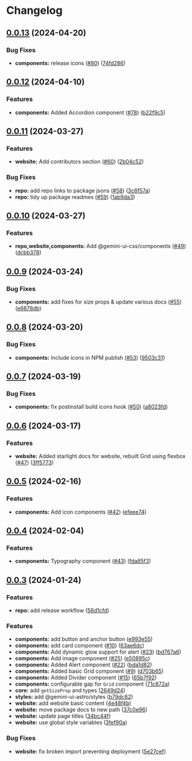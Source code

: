 # Changelog

## [0.0.13](https://github.com/gemini-ui/gemini-ui-monorepo/compare/gemini-ui-v0.0.12...gemini-ui-v0.0.13) (2024-04-20)


### Bug Fixes

* **components:** release icons ([#80](https://github.com/gemini-ui/gemini-ui-monorepo/issues/80)) ([74fd286](https://github.com/gemini-ui/gemini-ui-monorepo/commit/74fd28679af8c0a9a2ab8c17aeeada9683d10c02))

## [0.0.12](https://github.com/gemini-ui/gemini-ui-monorepo/compare/gemini-ui-v0.0.11...gemini-ui-v0.0.12) (2024-04-10)


### Features

* **components:** Added Accordion component ([#78](https://github.com/gemini-ui/gemini-ui-monorepo/issues/78)) ([b22f9c5](https://github.com/gemini-ui/gemini-ui-monorepo/commit/b22f9c5c02367423c5f19e38b16b068d49a70bff))

## [0.0.11](https://github.com/gemini-ui/gemini-ui-monorepo/compare/gemini-ui-v0.0.10...gemini-ui-v0.0.11) (2024-03-27)


### Features

* **website:** Add contributors section ([#60](https://github.com/gemini-ui/gemini-ui-monorepo/issues/60)) ([2b04c52](https://github.com/gemini-ui/gemini-ui-monorepo/commit/2b04c52ad795a0cf9413c2af91940a849f181735))


### Bug Fixes

* **repo:** add repo links to package jsons ([#58](https://github.com/gemini-ui/gemini-ui-monorepo/issues/58)) ([3c6f57a](https://github.com/gemini-ui/gemini-ui-monorepo/commit/3c6f57adac948b3d629ce66befc2d4325a02024a))
* **repo:** tidy up package readmes ([#59](https://github.com/gemini-ui/gemini-ui-monorepo/issues/59)) ([1ab9da3](https://github.com/gemini-ui/gemini-ui-monorepo/commit/1ab9da3861be199887257bd9f79cd681c94874cf))

## [0.0.10](https://github.com/gemini-ui/gemini-ui-monorepo/compare/gemini-ui-v0.0.9...gemini-ui-v0.0.10) (2024-03-27)


### Features

* **repo,website,components:** Add @gemini-ui-css/components ([#49](https://github.com/gemini-ui/gemini-ui-monorepo/issues/49)) ([dcbb378](https://github.com/gemini-ui/gemini-ui-monorepo/commit/dcbb378d90890d3cd469d4ffbfb73db37f7edfb3))

## [0.0.9](https://github.com/gemini-ui/gemini-ui-monorepo/compare/gemini-ui-v0.0.8...gemini-ui-v0.0.9) (2024-03-24)


### Bug Fixes

* **components:** add fixes for size props & update various docs ([#55](https://github.com/gemini-ui/gemini-ui-monorepo/issues/55)) ([e6878db](https://github.com/gemini-ui/gemini-ui-monorepo/commit/e6878db412b5df364d9f3de97da3da5cff92e534))

## [0.0.8](https://github.com/gemini-ui/gemini-ui-monorepo/compare/gemini-ui-v0.0.7...gemini-ui-v0.0.8) (2024-03-20)


### Bug Fixes

* **components:** Include icons in NPM publish ([#53](https://github.com/gemini-ui/gemini-ui-monorepo/issues/53)) ([9503c31](https://github.com/gemini-ui/gemini-ui-monorepo/commit/9503c31f892bd4e45ebc716b33a7531ae6b1b8d9))

## [0.0.7](https://github.com/gemini-ui/gemini-ui-monorepo/compare/gemini-ui-v0.0.6...gemini-ui-v0.0.7) (2024-03-19)


### Bug Fixes

* **components:** fix postinstall build icons hook ([#50](https://github.com/gemini-ui/gemini-ui-monorepo/issues/50)) ([a8023fd](https://github.com/gemini-ui/gemini-ui-monorepo/commit/a8023fd93bc532131d1b94f2cb23a6992937fe0c))

## [0.0.6](https://github.com/gemini-ui/gemini-ui-monorepo/compare/gemini-ui-v0.0.5...gemini-ui-v0.0.6) (2024-03-17)


### Features

* **website:** Added starlight docs for website, rebuilt Grid using flexbox ([#47](https://github.com/gemini-ui/gemini-ui-monorepo/issues/47)) ([3ff5773](https://github.com/gemini-ui/gemini-ui-monorepo/commit/3ff5773d08130af92722e9eeefa7f66ad92e3ea9))

## [0.0.5](https://github.com/gemini-ui/gemini-ui-monorepo/compare/gemini-ui-v0.0.4...gemini-ui-v0.0.5) (2024-02-16)


### Features

* **components:** Add icon components ([#42](https://github.com/gemini-ui/gemini-ui-monorepo/issues/42)) ([efeee74](https://github.com/gemini-ui/gemini-ui-monorepo/commit/efeee74f320509400a884945375b9740d7dad757))

## [0.0.4](https://github.com/gemini-ui/gemini-ui-monorepo/compare/gemini-ui-v0.0.3...gemini-ui-v0.0.4) (2024-02-04)


### Features

* **components:** Typography component ([#43](https://github.com/gemini-ui/gemini-ui-monorepo/issues/43)) ([fda85f3](https://github.com/gemini-ui/gemini-ui-monorepo/commit/fda85f374aa2713e996c79066ec04aad69fcfd44))

## [0.0.3](https://github.com/gemini-ui/gemini-ui-monorepo/compare/gemini-ui-v0.0.2...gemini-ui-v0.0.3) (2024-01-24)


### Features

* **repo:** add release workflow ([56d1cfd](https://github.com/gemini-ui/gemini-ui-monorepo/commit/56d1cfd03843764bd38d449a3b4a2eb2d99d3793))


### Features

* **components:** add button and anchor button ([e993e55](https://github.com/gemini-ui/gemini-ui-monorepo/commit/e993e5541db7190fc68c79a32b339a26e022e7ef))
* **components:** add card component ([#10](https://github.com/gemini-ui/gemini-ui-monorepo/issues/10)) ([63ae6dc](https://github.com/gemini-ui/gemini-ui-monorepo/commit/63ae6dcee68313ee20eedeacaee05810eaef80c3))
* **components:** Add dynamic glow support for alert ([#23](https://github.com/gemini-ui/gemini-ui-monorepo/issues/23)) ([bd767a6](https://github.com/gemini-ui/gemini-ui-monorepo/commit/bd767a6eeb32c4fb61c43331096cbe796fe892bc))
* **components:** Add image component ([#25](https://github.com/gemini-ui/gemini-ui-monorepo/issues/25)) ([e50895c](https://github.com/gemini-ui/gemini-ui-monorepo/commit/e50895c9fd2b0ebf9292d4a88f9eb1cd84e226f8))
* **components:** Added Alert component ([#22](https://github.com/gemini-ui/gemini-ui-monorepo/issues/22)) ([bda1d82](https://github.com/gemini-ui/gemini-ui-monorepo/commit/bda1d822037d6c4d4ea3d14564a4167f4c24337c))
* **components:** Added basic Grid component ([#9](https://github.com/gemini-ui/gemini-ui-monorepo/issues/9)) ([d703b65](https://github.com/gemini-ui/gemini-ui-monorepo/commit/d703b6522a01543595d2ba082ee8bf48e019db06))
* **components:** Added Divider component ([#15](https://github.com/gemini-ui/gemini-ui-monorepo/issues/15)) ([65b7f92](https://github.com/gemini-ui/gemini-ui-monorepo/commit/65b7f92cfe6faab9306e552561ff0ae066e55534))
* **components:** configurable gap for `Grid` component ([71c872a](https://github.com/gemini-ui/gemini-ui-monorepo/commit/71c872a5b0d2248d5a25c12610d0c03e4cb681ce))
* **core:** add `getSizeProp` and types ([2649d24](https://github.com/gemini-ui/gemini-ui-monorepo/commit/2649d2461e51890130241d142a153d28d5621ab2))
* **styles:** add @gemini-ui-astro/styles ([b79dc82](https://github.com/gemini-ui/gemini-ui-monorepo/commit/b79dc82d49d4e52b7c8f0eecfa858b6b8bacafe2))
* **website:** add website basic content ([4e48f4b](https://github.com/gemini-ui/gemini-ui-monorepo/commit/4e48f4b4b61ffcf5b99f81c66b389846ade5a338))
* **website:** move package docs to new path ([37c0e96](https://github.com/gemini-ui/gemini-ui-monorepo/commit/37c0e9637b8152a823f3d51fe98102385865e2b7))
* **website:** update page titles ([34bc44f](https://github.com/gemini-ui/gemini-ui-monorepo/commit/34bc44f30e5fe597ddb12dded5d8da5e0f5b1a18))
* **website:** use global style variables ([3fef90a](https://github.com/gemini-ui/gemini-ui-monorepo/commit/3fef90adc0a878d2ec6cc63f1831a2e78e625262))


### Bug Fixes

* **website:** fix broken import preventing deployment ([5e27cef](https://github.com/gemini-ui/gemini-ui-monorepo/commit/5e27cefe98984cda8bb17da316fec749618621d1))
